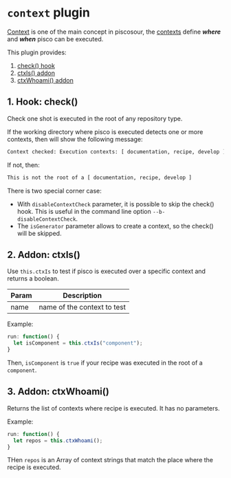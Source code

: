 # `context` plugin

[Context](../guides/01-contexts.md) is one of the main concept in piscosour, the [contexts](../guides/01-contexts.md) define ***where*** and ***when*** pisco can be executed.

This plugin provides:

1. [check() hook](#check)
1. [ctxIs() addon](#ctxIs)
1. [ctxWhoami() addon](#ctxWhoami)
 
## <a name="check"></a>1. Hook: check()

Check one shot is executed in the root of any repository type. 

If the working directory where pisco is executed detects one or more contexts, then will show the following message:

```sh
Context checked: Execution contexts: [ documentation, recipe, develop ]
```
If not, then:

```sh
This is not the root of a [ documentation, recipe, develop ]
```

There is two special corner case:

- With `disableContextCheck` parameter, it is possible to skip the check() hook. This is useful in the command line option `--b-disableContextCheck`.
- The `isGenerator` parameter allows to create a context, so the check() will be skipped.

## <a name="ctxIs"></a>2. Addon: ctxIs()

Use `this.ctxIs` to test if pisco is executed over a specific context and returns a boolean.

| Param | Description |
| --- | --- |
| name | name of the context to test|

Example:

```javascript
run: function() {
  let isComponent = this.ctxIs("component");
}
```

Then, `isComponent` is `true` if your recipe was executed in the root of a `component`.

## <a name="ctxWhoami"></a>3. Addon: ctxWhoami()

Returns the list of contexts where recipe is executed. It has no parameters.

Example:

```javascript
run: function() {
  let repos = this.ctxWhoami();
}
```

THen `repos` is an Array of context strings that match the place where the recipe is executed.
